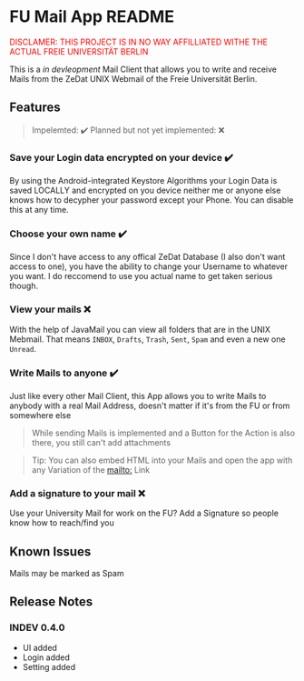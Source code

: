 # FU Mail App README

<span style="color:red">DISCLAMER: THIS PROJECT IS IN NO WAY AFFILLIATED WITHE THE ACTUAL FREIE UNIVERSITÄT BERLIN </span>

This is a <i>in devleopment</i> Mail Client that allows you to write and receive Mails from the ZeDat UNIX Webmail of the Freie Universität Berlin.

## Features
> Impelemted: ✔️ Planned but not yet implemented: ❌


### Save your Login data encrypted on your device ✔️

By using the Android-integrated Keystore Algorithms your Login Data is saved LOCALLY and encrypted on you device neither me or anyone else knows how to decypher your password except your Phone. You can disable this at any time.

### Choose your own name ✔️

Since I don't have access to any offical ZeDat Database (I also don't want access to one), you have the ability to change your Username to whatever you want. I do reccomend to use you actual name to get taken serious though.


### View your mails ❌

With the help of JavaMail you can view all folders that are in the UNIX Mebmail. That means `INBOX`, `Drafts`, `Trash`, `Sent`, `Spam` and even a new one `Unread`.

### Write Mails to anyone ✔️

Just like every other Mail Client, this App allows you to write Mails to anybody with a real Mail Address, doesn't matter if it's from the FU or from somewhere else
> While sending Mails is implemented and a Button for the Action is also there, you still can't add attachments

> Tip: You can also embed HTML into your Mails and open the app with any Variation of the [mailto:](https://en.wikipedia.org/wiki/Mailto#Examples) Link

### Add a signature to your mail ❌

Use your University Mail for work on the FU? Add a Signature so people know how to reach/find you


## Known Issues

Mails may be marked as Spam

## Release Notes
### INDEV 0.4.0
- UI added
- Login added
- Setting added
